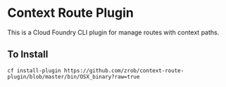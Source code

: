 # Context Route Plugin

This is a Cloud Foundry CLI plugin for manage routes with context paths.

## To Install
`cf install-plugin https://github.com/zrob/context-route-plugin/blob/master/bin/OSX_binary?raw=true`